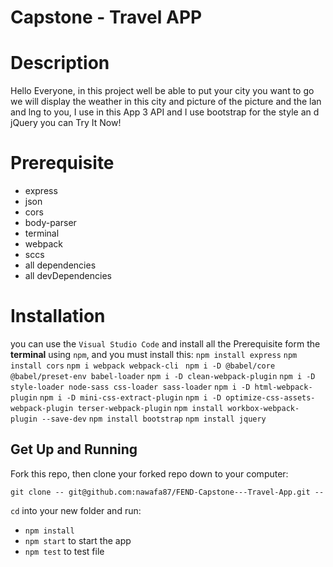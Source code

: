 # Capstone - Travel APP 
# Description
Hello Everyone, in this project well be able to   put your city you want to go we will display the weather in this city and picture of the picture and the lan and lng to you, I use in this App 3 API and I use bootstrap for the style an d jQuery you can Try It Now!   
# Prerequisite
- express
- json
- cors
- body-parser
- terminal
- webpack
- sccs
- all dependencies
- all devDependencies
# Installation
you can use the `Visual Studio Code` and install all the Prerequisite form the **terminal** using `npm`, and you must install this:
`npm install express`
`npm install cors`
`npm i webpack webpack-cli `
`npm i -D @babel/core @babel/preset-env babel-loader`
`npm i -D clean-webpack-plugin`
`npm i -D style-loader node-sass css-loader sass-loader`
`npm i -D html-webpack-plugin`
`npm i -D mini-css-extract-plugin`
`npm i -D optimize-css-assets-webpack-plugin terser-webpack-plugin`
`npm install workbox-webpack-plugin --save-dev`
`npm install bootstrap`
`npm install jquery`
## Get Up and Running

Fork this repo, then clone your forked repo down to your computer:
```
git clone -- git@github.com:nawafa87/FEND-Capstone---Travel-App.git --
```
`cd` into your new folder and run:
- ```npm install```
- ```npm start``` to start the app
- ```npm test``` to test file
